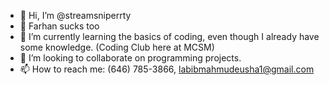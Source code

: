 - 👋 Hi, I’m @streamsniperrty
- 👀 Farhan sucks too
- 🌱 I’m currently learning the basics of coding, even though I already have some knowledge. (Coding Club here at MCSM)
- 💞️ I’m looking to collaborate on programming projects.
- 📫 How to reach me: (646) 785-3866, labibmahmudeusha1@gmail.com

<!---
streamsniperrty/streamsniperrty is a ✨ special ✨ repository because its `README.md` (this file) appears on your GitHub profile.
You can click the Preview link to take a look at your changes.
--->
